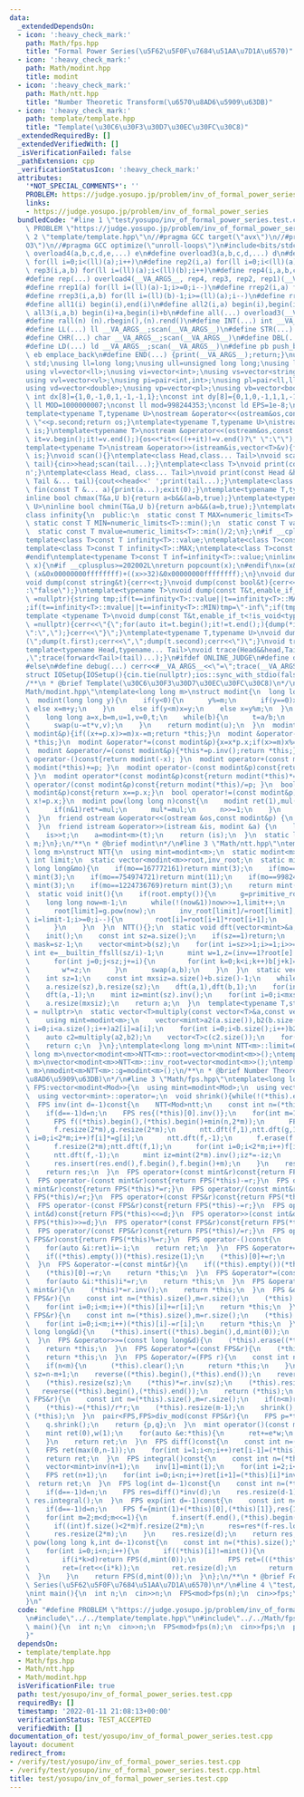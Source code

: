 ```yaml
---
data:
  _extendedDependsOn:
  - icon: ':heavy_check_mark:'
    path: Math/fps.hpp
    title: "Formal Power Series(\u5F62\u5F0F\u7684\u51AA\u7D1A\u6570)"
  - icon: ':heavy_check_mark:'
    path: Math/modint.hpp
    title: modint
  - icon: ':heavy_check_mark:'
    path: Math/ntt.hpp
    title: "Number Theoretic Transform(\u6570\u8AD6\u5909\u63DB)"
  - icon: ':heavy_check_mark:'
    path: template/template.hpp
    title: "Template(\u30C6\u30F3\u30D7\u30EC\u30FC\u30C8)"
  _extendedRequiredBy: []
  _extendedVerifiedWith: []
  _isVerificationFailed: false
  _pathExtension: cpp
  _verificationStatusIcon: ':heavy_check_mark:'
  attributes:
    '*NOT_SPECIAL_COMMENTS*': ''
    PROBLEM: https://judge.yosupo.jp/problem/inv_of_formal_power_series
    links:
    - https://judge.yosupo.jp/problem/inv_of_formal_power_series
  bundledCode: "#line 1 \"test/yosupo/inv_of_formal_power_series.test.cpp\"\n#define\
    \ PROBLEM \"https://judge.yosupo.jp/problem/inv_of_formal_power_series\"\n#line\
    \ 2 \"template/template.hpp\"\n//#pragma GCC target(\"avx\")\n//#pragma GCC optimize(\"\
    O3\")\n//#pragma GCC optimize(\"unroll-loops\")\n#include<bits/stdc++.h>\n#define\
    \ overload4(a,b,c,d,e,...) e\n#define overload3(a,b,c,d,...) d\n#define rep1(a)\
    \ for(ll i=0;i<(ll)(a);i++)\n#define rep2(i,a) for(ll i=0;i<(ll)(a);i++)\n#define\
    \ rep3(i,a,b) for(ll i=(ll)(a);i<(ll)(b);i++)\n#define rep4(i,a,b,c) for(ll i=(ll)(a);i<(ll)(b);i+=(ll)(c))\n\
    #define rep(...) overload4(__VA_ARGS__, rep4, rep3, rep2, rep1)(__VA_ARGS__)\n\
    #define rrep1(a) for(ll i=(ll)(a)-1;i>=0;i--)\n#define rrep2(i,a) for(ll i=(ll)(a)-1;i>=0;i--)\n\
    #define rrep3(i,a,b) for(ll i=(ll)(b)-1;i>=(ll)(a);i--)\n#define rrep(...) overload3(__VA_ARGS__,rrep3,rrep2,rrep1)(__VA_ARGS__)\n\
    #define all1(i) begin(i),end(i)\n#define all2(i,a) begin(i),begin(i)+a\n#define\
    \ all3(i,a,b) begin(i)+a,begin(i)+b\n#define all(...) overload3(__VA_ARGS__,all3,all2,all1)(__VA_ARGS__)\n\
    #define rall(n) (n).rbegin(),(n).rend()\n#define INT(...) int __VA_ARGS__;scan(__VA_ARGS__)\n\
    #define LL(...) ll __VA_ARGS__;scan(__VA_ARGS__)\n#define STR(...) string __VA_ARGS__;scan(__VA_ARGS__)\n\
    #define CHR(...) char __VA_ARGS__;scan(__VA_ARGS__)\n#define DBL(...) double __VA_ARGS__;scan(__VA_ARGS__)\n\
    #define LD(...) ld __VA_ARGS__;scan(__VA_ARGS__)\n#define pb push_back\n#define\
    \ eb emplace_back\n#define END(...) {print(__VA_ARGS__);return;}\nusing namespace\
    \ std;\nusing ll=long long;\nusing ull=unsigned long long;\nusing ld=long double;\n\
    using vl=vector<ll>;\nusing vi=vector<int>;\nusing vs=vector<string>;\nusing vc=vector<char>;\n\
    using vvl=vector<vl>;\nusing pi=pair<int,int>;\nusing pl=pair<ll,ll>;\nusing vvc=vector<vc>;\n\
    using vd=vector<double>;\nusing vp=vector<pl>;\nusing vb=vector<bool>;\nconst\
    \ int dx[8]={1,0,-1,0,1,-1,-1,1};\nconst int dy[8]={0,1,0,-1,1,1,-1,-1};\nconst\
    \ ll MOD=1000000007;\nconst ll mod=998244353;\nconst ld EPS=1e-8;\nconst ld PI=3.1415926535897932384626;\n\
    template<typename T,typename U>\nostream &operator<<(ostream&os,const pair<T,U>&p){os<<p.first<<\"\
    \ \"<<p.second;return os;}\ntemplate<typename T,typename U>\nistream &operator>>(istream&is,pair<T,U>&p){is>>p.first>>p.second;return\
    \ is;}\ntemplate<typename T>\nostream &operator<<(ostream&os,const vector<T>&v){for(auto\
    \ it=v.begin();it!=v.end();){os<<*it<<((++it)!=v.end()?\" \":\"\");}return os;}\n\
    template<typename T>\nistream &operator>>(istream&is,vector<T>&v){for(T &in:v){is>>in;}return\
    \ is;}\nvoid scan(){}\ntemplate<class Head,class... Tail>\nvoid scan(Head&head,Tail&...\
    \ tail){cin>>head;scan(tail...);}\ntemplate<class T>\nvoid print(const T &t){cout<<t<<'\\\
    n';}\ntemplate<class Head, class... Tail>\nvoid print(const Head &head, const\
    \ Tail &... tail){cout<<head<<' ';print(tail...);}\ntemplate<class... T>\nvoid\
    \ fin(const T &... a){print(a...);exit(0);}\ntemplate<typename T,typename U>\n\
    inline bool chmax(T&a,U b){return a<b&&(a=b,true);}\ntemplate<typename T,typename\
    \ U>\ninline bool chmin(T&a,U b){return a>b&&(a=b,true);}\ntemplate<typename T>\n\
    class infinity{\n  public:\n  static const T MAX=numeric_limits<T>::max();\n \
    \ static const T MIN=numeric_limits<T>::min();\n  static const T value=numeric_limits<T>::max()/2;\n\
    \  static const T mvalue=numeric_limits<T>::min()/2;\n};\n#if __cplusplus <= 201402L\n\
    template<class T>const T infinity<T>::value;\ntemplate<class T>const T infinity<T>::mvalue;\n\
    template<class T>const T infinity<T>::MAX;\ntemplate<class T>const T infinity<T>::MIN;\n\
    #endif\ntemplate<typename T>const T inf=infinity<T>::value;\ninline int popcnt(ull\
    \ x){\n#if __cplusplus>=202002L\nreturn popcount(x);\n#endif\nx=(x&0x5555555555555555)+((x>>1)&0x5555555555555555);x=(x&0x3333333333333333)+((x>>2)&0x3333333333333333);x=(x&0x0f0f0f0f0f0f0f0f)+((x>>4)&0x0f0f0f0f0f0f0f0f);x=(x&0x00ff00ff00ff00ff)+((x>>8)&0x00ff00ff00ff00ff);x=(x&0x0000ffff0000ffff)+((x>>16)&0x0000ffff0000ffff);return\
    \ (x&0x00000000ffffffff)+((x>>32)&0x00000000ffffffff);\n}\nvoid dump(const char&t){cerr<<t;}\n\
    void dump(const string&t){cerr<<t;}\nvoid dump(const bool&t){cerr<<(t?\"true\"\
    :\"false\");}\ntemplate<typename T>\nvoid dump(const T&t,enable_if_t<is_integral<T>::value>*\
    \ =nullptr){string tmp;if(t==infinity<T>::value||t==infinity<T>::MAX)tmp=\"inf\"\
    ;if(t==infinity<T>::mvalue||t==infinity<T>::MIN)tmp=\"-inf\";if(tmp.empty())tmp=to_string(t);cerr<<tmp;}\n\
    template <typename T>\nvoid dump(const T&t,enable_if_t<!is_void<typename T::iterator>::value>*\
    \ =nullptr){cerr<<\"{\";for(auto it=t.begin();it!=t.end();){dump(*it);cerr<<(++it==t.end()?\"\
    \":\",\");}cerr<<\"}\";}\ntemplate<typename T,typename U>\nvoid dump(const pair<T,U>&t){cerr<<\"\
    (\";dump(t.first);cerr<<\",\";dump(t.second);cerr<<\")\";}\nvoid trace(){cerr<<endl;}\n\
    template<typename Head,typename... Tail>\nvoid trace(Head&&head,Tail&&... tail){dump(head);if(sizeof...(tail))cerr<<\"\
    ,\";trace(forward<Tail>(tail)...);}\n#ifdef ONLINE_JUDGE\n#define debug(...)\n\
    #else\n#define debug(...) cerr<<#__VA_ARGS__<<\"=\";trace(__VA_ARGS__);\n#endif\n\
    struct IOSetup{IOSetup(){cin.tie(nullptr);ios::sync_with_stdio(false);cout.tie(0);cout<<fixed<<setprecision(12);cerr<<fixed<<setprecision(12);}};\n\
    /**\n * @brief Template(\u30C6\u30F3\u30D7\u30EC\u30FC\u30C8)\n*/\n#line 2 \"\
    Math/modint.hpp\"\ntemplate<long long m>\nstruct modint{\n  long long x;\n  modint():x(0){}\n\
    \  modint(long long y){\n    if(y<0){\n      y%=m;\n      if(y==0)x=y;\n     \
    \ else x=m+y;\n    }\n    else if(y<m)x=y;\n    else x=y%m;\n  }\n  modint inv()const{\n\
    \    long long a=x,b=m,u=1,v=0,t;\n    while(b){\n      t=a/b;\n      swap(a-=t*b,b);\n\
    \      swap(u-=t*v,v);\n    }\n    return modint(u);\n  }\n  modint &operator+=(const\
    \ modint&p){if((x+=p.x)>=m)x-=m;return *this;}\n  modint &operator-=(const modint&p){if((x+=m-p.x)>=m)x-=m;return\
    \ *this;}\n  modint &operator*=(const modint&p){x=x*p.x;if(x>=m)x%=m;return *this;}\n\
    \  modint &operator/=(const modint&p){*this*=p.inv();return *this;}\n  modint\
    \ operator-()const{return modint(-x); }\n  modint operator+(const modint&p)const{return\
    \ modint(*this)+=p; }\n  modint operator-(const modint&p)const{return modint(*this)-=p;\
    \ }\n  modint operator*(const modint&p)const{return modint(*this)*=p; }\n  modint\
    \ operator/(const modint&p)const{return modint(*this)/=p; }\n  bool operator==(const\
    \ modint&p)const{return x==p.x;}\n  bool operator!=(const modint&p)const{return\
    \ x!=p.x;}\n  modint pow(long long n)const{\n    modint ret(1),mul(x);\n    while(n){\n\
    \      if(n&1)ret*=mul;\n      mul*=mul;\n      n>>=1;\n    }\n    return ret;\n\
    \  }\n  friend ostream &operator<<(ostream &os,const modint&p) {\n    return os<<p.x;\n\
    \  }\n  friend istream &operator>>(istream &is, modint &a) {\n    long long t;\n\
    \    is>>t;\n    a=modint<m>(t);\n    return (is);\n  }\n  static long long get_mod(){return\
    \ m;}\n};\n/**\n * @brief modint\n*/\n#line 3 \"Math/ntt.hpp\"\ntemplate<long\
    \ long m>\nstruct NTT{\n  using mint=modint<m>;\n  static modint<m> g;\n  static\
    \ int limit;\n  static vector<modint<m>>root,inv_root;\n  static mint primitive_root(const\
    \ long long&mo){\n    if(mo==167772161)return mint(3);\n    if(mo==469762049)return\
    \ mint(3);\n    if(mo==754974721)return mint(11);\n    if(mo==998244353)return\
    \ mint(3);\n    if(mo==1224736769)return mint(3);\n    return mint(0);\n  }\n\
    \  static void init(){\n    if(root.empty()){\n      g=primitive_root(m);\n  \
    \    long long now=m-1;\n      while(!(now&1))now>>=1,limit++;\n      root.resize(limit+1,1),inv_root.resize(limit+1,1);\n\
    \      root[limit]=g.pow(now);\n      inv_root[limit]/=root[limit];\n      for(int\
    \ i=limit-1;i>=0;i--){\n        root[i]=root[i+1]*root[i+1];\n        inv_root[i]=inv_root[i+1]*inv_root[i+1];\n\
    \      }\n    }\n  }\n  NTT(){};\n  static void dft(vector<mint>&a,int inv){\n\
    \    init();\n    const int sz=a.size();\n    if(sz==1)return;\n    const int\
    \ mask=sz-1;\n    vector<mint>b(sz);\n    for(int i=sz>>1;i>=1;i>>=1){\n     \
    \ int e=__builtin_ffsll(sz/i)-1;\n      mint w=1,z=(inv==1?root[e]:inv_root[e]);\n\
    \      for(int j=0;j<sz;j+=i){\n        for(int k=0;k<i;k++)b[j+k]=a[((j<<1)&mask)+k]+w*a[(((j<<1)+i)&mask)+k];\n\
    \        w*=z;\n      }\n      swap(a,b);\n    }\n  }\n  static vector<mint>multiply(vector<mint>a,vector<mint>b){\n\
    \    int sz=1;\n    const int mxsiz=a.size()+b.size()-1;\n    while(sz<mxsiz)sz<<=1;\n\
    \    a.resize(sz),b.resize(sz);\n    dft(a,1),dft(b,1);\n    for(int i=0;i<sz;i++)a[i]*=b[i];\n\
    \    dft(a,-1);\n    mint iz=mint(sz).inv();\n    for(int i=0;i<mxsiz;i++)a[i]*=iz;\n\
    \    a.resize(mxsiz);\n    return a;\n  }\n  template<typename T,std::enable_if_t<is_integral<T>::value>*\
    \ = nullptr>\n  static vector<T>multiply(const vector<T>&a,const vector<T>&b){\n\
    \    using mint=modint<m>;\n    vector<mint>a2(a.size()),b2(b.size());\n    for(int\
    \ i=0;i<a.size();i++)a2[i]=a[i];\n    for(int i=0;i<b.size();i++)b2[i]=b[i];\n\
    \    auto c2=multiply(a2,b2);\n    vector<T>c(c2.size());\n    for(int i=0;i<c.size();i++)c[i]=c2[i].x;\n\
    \    return c;\n  }\n};\ntemplate<long long m>\nint NTT<m>::limit=0;\ntemplate<long\
    \ long m>\nvector<modint<m>>NTT<m>::root=vector<modint<m>>();\ntemplate<long long\
    \ m>\nvector<modint<m>>NTT<m>::inv_root=vector<modint<m>>();\ntemplate<long long\
    \ m>\nmodint<m>NTT<m>::g=modint<m>();\n/**\n * @brief Number Theoretic Transform(\u6570\
    \u8AD6\u5909\u63DB)\n*/\n#line 3 \"Math/fps.hpp\"\ntemplate<long long Mod>\nstruct\
    \ FPS:vector<modint<Mod>>{\n  using mint=modint<Mod>;\n  using vector<mint>::vector;\n\
    \  using vector<mint>::operator=;\n  void shrink(){while(!(*this).empty()&&(*this).back()==mint(0))(*this).pop_back();}\n\
    \  FPS inv(int d=-1)const{\n    NTT<Mod>ntt;\n    const int n=(*this).size();\n\
    \    if(d==-1)d=n;\n    FPS res{(*this)[0].inv()};\n    for(int m=1;m<d;m<<=1){\n\
    \      FPS f((*this).begin(),(*this).begin()+min(n,2*m));\n      FPS g(res);\n\
    \      f.resize(2*m),g.resize(2*m);\n      ntt.dft(f,1),ntt.dft(g,1);\n      for(int\
    \ i=0;i<2*m;i++)f[i]*=g[i];\n      ntt.dft(f,-1);\n      f.erase(f.begin(),f.begin()+m);\n\
    \      f.resize(2*m);ntt.dft(f,1);\n      for(int i=0;i<2*m;i++)f[i]*=g[i];\n\
    \      ntt.dft(f,-1);\n      mint iz=mint(2*m).inv();iz*=-iz;\n      for(int i=0;i<m;i++)f[i]*=iz;\n\
    \      res.insert(res.end(),f.begin(),f.begin()+m);\n    }\n    res.resize(d);\n\
    \    return res;\n  }\n  FPS operator+(const mint&r)const{return FPS(*this)+=r;}\n\
    \  FPS operator-(const mint&r)const{return FPS(*this)-=r;}\n  FPS operator*(const\
    \ mint&r)const{return FPS(*this)*=r;}\n  FPS operator/(const mint&r)const{return\
    \ FPS(*this)/=r;}\n  FPS operator+(const FPS&r)const{return FPS(*this)+=r;}\n\
    \  FPS operator-(const FPS&r)const{return FPS(*this)-=r;}\n  FPS operator<<(const\
    \ int&d)const{return FPS(*this)<<=d;}\n  FPS operator>>(const int&d)const{return\
    \ FPS(*this)>>=d;}\n  FPS operator*(const FPS&r)const{return FPS(*this)*=r;}\n\
    \  FPS operator/(const FPS&r)const{return FPS(*this)/=r;}\n  FPS operator%(const\
    \ FPS&r)const{return FPS(*this)%=r;}\n  FPS operator-()const{\n    FPS ret(*this);\n\
    \    for(auto &i:ret)i=-i;\n    return ret;\n  }\n  FPS &operator+=(const mint&r){\n\
    \    if((*this).empty())(*this).resize(1);\n    (*this)[0]+=r;\n    return *this;\n\
    \  }\n  FPS &operator-=(const mint&r){\n    if((*this).empty())(*this).resize(1);\n\
    \    (*this)[0]-=r;\n    return *this;\n  }\n  FPS &operator*=(const mint&r){\n\
    \    for(auto &i:*this)i*=r;\n    return *this;\n  }\n  FPS &operator/=(const\
    \ mint&r){\n    (*this)*=r.inv();\n    return *this;\n  }\n  FPS &operator+=(const\
    \ FPS&r){\n    const int n=(*this).size(),m=r.size();\n    (*this).resize(max(n,m));\n\
    \    for(int i=0;i<m;i++)(*this)[i]+=r[i];\n    return *this;\n  }\n  FPS &operator-=(const\
    \ FPS&r){\n    const int n=(*this).size(),m=r.size();\n    (*this).resize(max(n,m));\n\
    \    for(int i=0;i<m;i++)(*this)[i]-=r[i];\n    return *this;\n  }\n  FPS &operator<<=(const\
    \ long long&d){\n    (*this).insert((*this).begin(),d,mint(0));\n    return *this;\n\
    \  }\n  FPS &operator>>=(const long long&d){\n    (*this).erase((*this).begin(),(*this).begin()+d);\n\
    \    return *this;\n  }\n  FPS &operator*=(const FPS&r){\n    (*this)=NTT<Mod>::multiply((*this),r);\n\
    \    return *this;\n  }\n  FPS &operator/=(FPS r){\n    const int n=(*this).size(),m=r.size();\n\
    \    if(n<m){\n      (*this).clear();\n      return *this;\n    }\n    const int\
    \ sz=n-m+1;\n    reverse((*this).begin(),(*this).end());\n    reverse(r.begin(),r.end());\n\
    \    (*this).resize(sz);\n    (*this)*=r.inv(sz);\n    (*this).resize(sz);\n \
    \   reverse((*this).begin(),(*this).end());\n    return (*this);\n  }\n  FPS &operator%=(const\
    \ FPS&r){\n    const int n=(*this).size(),m=r.size();\n    if(n<m)return (*this);\n\
    \    (*this)-=(*this)/r*r;\n    (*this).resize(m-1);\n    shrink();\n    return\
    \ (*this);\n  }\n  pair<FPS,FPS>div_mod(const FPS&r){\n    FPS p=*this/r,q=*this-p*r;\n\
    \    q.shrink();\n    return {p,q};\n  }\n  mint operator()(const mint&x)const{\n\
    \    mint ret(0),w(1);\n    for(auto &e:*this){\n      ret+=e*w;\n      w*=x;\n\
    \    }\n    return ret;\n  }\n  FPS diff()const{\n    const int n=(*this).size();\n\
    \    FPS ret(max(0,n-1));\n    for(int i=1;i<n;i++)ret[i-1]=(*this)[i]*mint(i);\n\
    \    return ret;\n  }\n  FPS integral()const{\n    const int n=(*this).size();\n\
    \    vector<mint>inv(n+1);\n    inv[1]=mint(1);\n    for(int i=2;i<=n;i++)inv[i]=-inv[Mod%i]*mint(Mod/i);\n\
    \    FPS ret(n+1);\n    for(int i=0;i<n;i++)ret[i+1]=(*this)[i]*inv[i+1];\n  \
    \  return ret;\n  }\n  FPS log(int d=-1)const{\n    const int n=(*this).size();\n\
    \    if(d==-1)d=n;\n    FPS res=diff()*inv(d);\n    res.resize(d-1);\n    return\
    \ res.integral();\n  }\n  FPS exp(int d=-1)const{\n    const int n=(*this).size();\n\
    \    if(d==-1)d=n;\n    FPS f={mint(1)+(*this)[0],(*this)[1]},res{1,1<n?(*this)[1]:0};\n\
    \    for(int m=2;m<d;m<<=1){\n      f.insert(f.end(),(*this).begin()+min(m,n),(*this).begin()+min(n,2*m));\n\
    \      if((int)f.size()<2*m)f.resize(2*m);\n      res=res*(f-res.log(2*m));\n\
    \      res.resize(2*m);\n    }\n    res.resize(d);\n    return res;\n  }\n  FPS\
    \ pow(long long k,int d=-1)const{\n    const int n=(*this).size();\n    if(d==-1)d=n;\n\
    \    for(int i=0;i<n;i++){\n      if((*this)[i]!=mint()){\n        mint rev=(*this)[i].inv();\n\
    \        if(i*k>d)return FPS(d,mint(0));\n        FPS ret=(((*this*rev)>>i).log(d)*k).exp(d)*((*this)[i].pow(k));\n\
    \        ret=(ret<<(i*k));\n        ret.resize(d);\n        return ret;\n    \
    \  }\n    }\n    return FPS(d,mint(0));\n  }\n};\n/**\n * @brief Formal Power\
    \ Series(\u5F62\u5F0F\u7684\u51AA\u7D1A\u6570)\n*/\n#line 4 \"test/yosupo/inv_of_formal_power_series.test.cpp\"\
    \nint main(){\n  int n;\n  cin>>n;\n  FPS<mod>fps(n);\n  cin>>fps;\n  print(fps.inv());\n\
    }\n"
  code: "#define PROBLEM \"https://judge.yosupo.jp/problem/inv_of_formal_power_series\"\
    \n#include\"../../template/template.hpp\"\n#include\"../../Math/fps.hpp\"\nint\
    \ main(){\n  int n;\n  cin>>n;\n  FPS<mod>fps(n);\n  cin>>fps;\n  print(fps.inv());\n\
    }"
  dependsOn:
  - template/template.hpp
  - Math/fps.hpp
  - Math/ntt.hpp
  - Math/modint.hpp
  isVerificationFile: true
  path: test/yosupo/inv_of_formal_power_series.test.cpp
  requiredBy: []
  timestamp: '2022-01-11 21:08:13+00:00'
  verificationStatus: TEST_ACCEPTED
  verifiedWith: []
documentation_of: test/yosupo/inv_of_formal_power_series.test.cpp
layout: document
redirect_from:
- /verify/test/yosupo/inv_of_formal_power_series.test.cpp
- /verify/test/yosupo/inv_of_formal_power_series.test.cpp.html
title: test/yosupo/inv_of_formal_power_series.test.cpp
---
```

